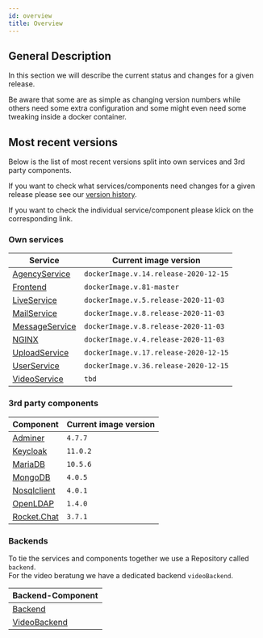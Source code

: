 ```yaml
---
id: overview
title: Overview
---
```


## General Description

In this section we will describe the current status and changes for a given release.

Be aware that some are as simple as changing version numbers while others need some extra configuration and some might even need some tweaking inside a docker container.

## Most recent versions

Below is the list of most recent versions split into own services and 3rd party components.

If you want to check what services/components need changes for a given release please see our [version history](../releases/versionhistory.md).

If you want to check the individual service/component please klick on the corresponding link.

### Own services
|Service|Current image version|
|--- |--- |
|[AgencyService](../releases/agencyservice.md)|`dockerImage.v.14.release-2020-12-15`|
|[Frontend](../releases/frontend.md)|`dockerImage.v.81-master`|
|[LiveService](../releases/liveservice.md)|`dockerImage.v.5.release-2020-11-03`|
|[MailService](../releases/mailservice.md)|`dockerImage.v.8.release-2020-11-03`|
|[MessageService](../releases/messageservice.md)|`dockerImage.v.8.release-2020-11-03`|
|[NGINX](../releases/nginx.md)|`dockerImage.v.4.release-2020-11-03`|
|[UploadService](../releases/uploadservice.md)|`dockerImage.v.17.release-2020-12-15`|
|[UserService](../releases/userservice.md)|`dockerImage.v.36.release-2020-12-15`|
|[VideoService](../releases/videoservice.md)|`tbd`|
 
### 3rd party components
|Component|Current image version|
|--- |--- |
|[Adminer](../releases/adminer.md)|`4.7.7`|
|[Keycloak](../releases/keycloak.md)|`11.0.2`|
|[MariaDB](../releases/mariadb.md)|`10.5.6`|
|[MongoDB](../releases/mongodb.md)|`4.0.5`|
|[Nosqlclient](../releases/nosqlclient.md)|`4.0.1`|
|[OpenLDAP](../releases/openldap.md)|`1.4.0`|
|[Rocket.Chat](../releases/rocketchat.md)|`3.7.1`|

 
### Backends
To tie the services and components together we use a Repository called ```backend```.\
For the video beratung we have a dedicated backend ```videoBackend```.

|Backend-Component|
|--- |
|[Backend](../releases/backend.md)|
|[VideoBackend](../releases/videobackend.md)|